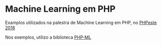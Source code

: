 # Machine Learning em PHP

Examplos utilizados na palestra de Machine Learning em PHP, no [PHPeste 2018](https://phpeste.net/)

Nos exemplos, utilizo a biblioteca [PHP-ML](https://github.com/php-ai/php-ml)